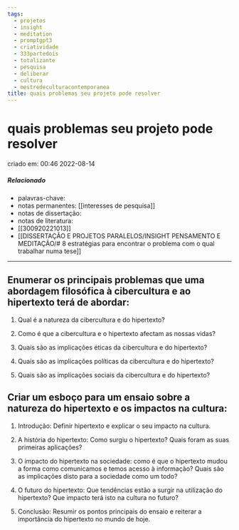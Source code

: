 ```yaml
---
tags:
  - projetos
  - insight
  - meditation
  - promptgpt3
  - criatividade
  - 333partedois
  - totalizante
  - pesquisa
  - deliberar
  - cultura
  - mestredeculturacontemporanea
title: quais problemas seu projeto pode resolver
---
```

# quais problemas seu projeto pode resolver
criado em: 00:46 2022-08-14

##### Relacionado
- palavras-chave:     
- notas permanentes: [[interesses de pesquisa]]
- notas de dissertação:
- notas de literatura:
- [[300920221013]]
-  [[DISSERTAÇÃO E PROJETOS PARALELOS/INSIGHT PENSAMENTO E MEDITAÇÃO/# 8 estratégias para encontrar o problema com o qual trabalhar numa tese]]
---
## Enumerar os principais problemas que uma abordagem filosófica à cibercultura e ao hipertexto terá de abordar:



1. Qual é a natureza da cibercultura e do hipertexto?

2. Como é que a cibercultura e o hipertexto afectam as nossas vidas?

3. Quais são as implicações éticas da cibercultura e do hipertexto?

4. Quais são as implicações políticas da cibercultura e do hipertexto?

5. Quais são as implicações sociais da cibercultura e do hipertexto?


## Criar um esboço para um ensaio sobre a natureza do hipertexto e os impactos na cultura:

1. Introdução: Definir hipertexto e explicar o seu impacto na cultura.

2. A história do hipertexto: Como surgiu o hipertexto? Quais foram as suas primeiras aplicações?

3. O impacto do hipertexto na sociedade: como é que o hipertexto mudou a forma como comunicamos e temos acesso à informação? Quais são as implicações disto para a sociedade como um todo?

4. O futuro do hipertexto: Que tendências estão a surgir na utilização do hipertexto? Que impacto terá isto na cultura no futuro?

5. Conclusão: Resumir os pontos principais do ensaio e reiterar a importância do hipertexto no mundo de hoje.